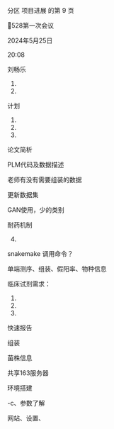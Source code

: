 分区 项目进展 的第 9 页

528第一次会议

2024年5月25日

20:08



刘畅乐

1.

2.

计划

1.

2.

3.

论文简析

PLM代码及数据描述

老师有没有需要组装的数据

更新数据集

GAN使用，少的类别

耐药机制

4.

snakemake 调用命令？

单端测序、组装、假阳率、物种信息

临床试剂需求：

1.

2.

3.

快速报告

组装

菌株信息

共享163服务器

环境搭建

-c、参数了解

网站、设置、

